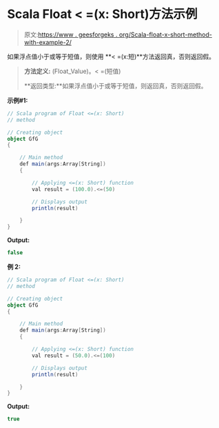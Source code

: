 # Scala Float < =(x: Short)方法示例

> 原文:[https://www . geesforgeks . org/Scala-float-x-short-method-with-example-2/](https://www.geeksforgeeks.org/scala-float-x-short-method-with-example-2/)

如果浮点值小于或等于短值，则使用 **< =(x:短)**方法返回真，否则返回假。

> **方法定义:** (Float_Value)。< =(短值)
> 
> **返回类型:**如果浮点值小于或等于短值，则返回真，否则返回假。

**示例#1:**

```scala
// Scala program of Float <=(x: Short)
// method

// Creating object
object GfG
{ 

    // Main method
    def main(args:Array[String])
    {

        // Applying <=(x: Short) function
        val result = (100.0).<=(50)

        // Displays output
        println(result)

    }
} 
```

**Output:**

```scala
false

```

**例 2:**

```scala
// Scala program of Float <=(x: Short)
// method

// Creating object
object GfG
{ 

    // Main method
    def main(args:Array[String])
    {

        // Applying <=(x: Short) function
        val result = (50.0).<=(100)

        // Displays output
        println(result)

    }
} 
```

**Output:**

```scala
true

```